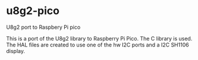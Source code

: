 # u8g2-pico
U8g2 port to Raspbery Pi pico

This is a port of the U8g2 library to Raspberry Pi Pico.
The C library is used.
The HAL files are created to use one of the hw I2C ports and a I2C SH1106 display.


